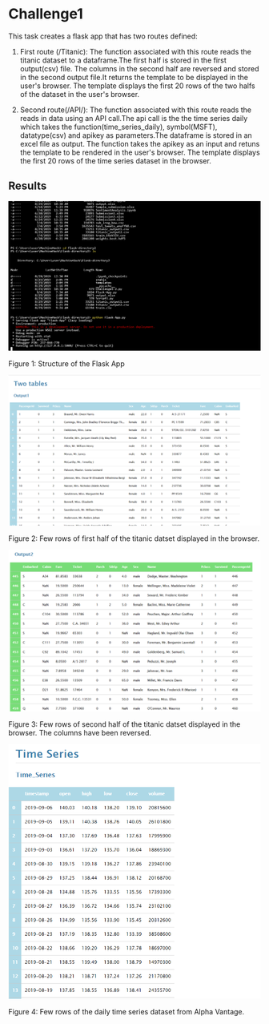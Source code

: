# Challenge1

This task creates a flask app that has two routes defined:

1. First route (/Titanic): The function associated with this route reads the titanic dataset to a dataframe.The first half is stored in the first output(csv) file. The columns in the second half are reversed and stored in the second output file.It returns the template to be displayed in the user's browser. The template displays the first 20 rows of the two halfs of the dataset in the user's browser. 

2. Second route(/API/<apikey>): The function associated with this route reads the reads in data using an API call.The api call is the the time series daily which takes the function(time_series_daily), symbol(MSFT), datatype(csv) and apikey as parameters.The dataframe is stored in an excel file as output. The function takes the apikey as an input and retuns the template to be rendered in the user's browser. The template displays the first 20 rows of the time series dataset in the browser. 
  
## Results

![Image1](images/challenge1-1.png)

Figure 1: Structure of the Flask App

![Image2](images/challenge1-2.png)

Figure 2: Few rows of first half of the titanic datset displayed in the browser. 

![Image3](images/challenge1-3.png)

Figure 3: Few rows of second half of the titanic datset displayed in the browser. The columns have been reversed.

![Image4](images/challenge1-4.png)

Figure 4: Few rows of the daily time series dataset from Alpha Vantage. 
